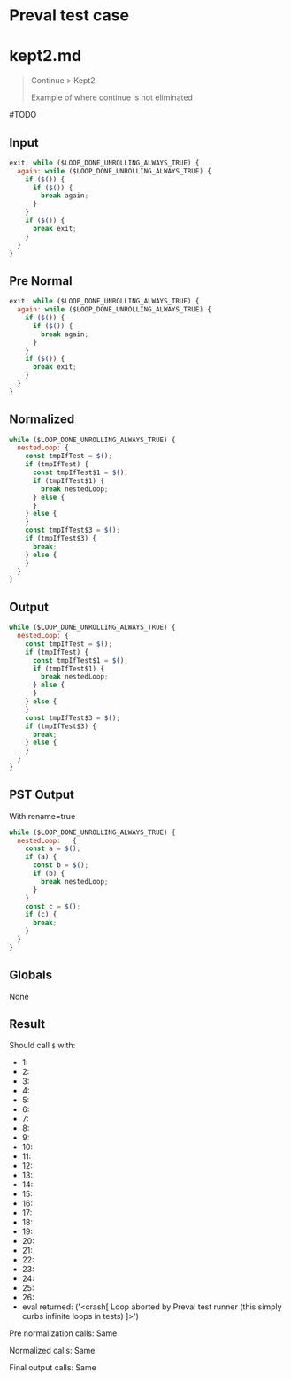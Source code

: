 # Preval test case

# kept2.md

> Continue > Kept2
>
> Example of where continue is not eliminated

#TODO

## Input

`````js filename=intro
exit: while ($LOOP_DONE_UNROLLING_ALWAYS_TRUE) {
  again: while ($LOOP_DONE_UNROLLING_ALWAYS_TRUE) {
    if ($()) {
      if ($()) {
        break again;
      }
    }
    if ($()) {
      break exit;
    }
  }
}
`````

## Pre Normal


`````js filename=intro
exit: while ($LOOP_DONE_UNROLLING_ALWAYS_TRUE) {
  again: while ($LOOP_DONE_UNROLLING_ALWAYS_TRUE) {
    if ($()) {
      if ($()) {
        break again;
      }
    }
    if ($()) {
      break exit;
    }
  }
}
`````

## Normalized


`````js filename=intro
while ($LOOP_DONE_UNROLLING_ALWAYS_TRUE) {
  nestedLoop: {
    const tmpIfTest = $();
    if (tmpIfTest) {
      const tmpIfTest$1 = $();
      if (tmpIfTest$1) {
        break nestedLoop;
      } else {
      }
    } else {
    }
    const tmpIfTest$3 = $();
    if (tmpIfTest$3) {
      break;
    } else {
    }
  }
}
`````

## Output


`````js filename=intro
while ($LOOP_DONE_UNROLLING_ALWAYS_TRUE) {
  nestedLoop: {
    const tmpIfTest = $();
    if (tmpIfTest) {
      const tmpIfTest$1 = $();
      if (tmpIfTest$1) {
        break nestedLoop;
      } else {
      }
    } else {
    }
    const tmpIfTest$3 = $();
    if (tmpIfTest$3) {
      break;
    } else {
    }
  }
}
`````

## PST Output

With rename=true

`````js filename=intro
while ($LOOP_DONE_UNROLLING_ALWAYS_TRUE) {
  nestedLoop:   {
    const a = $();
    if (a) {
      const b = $();
      if (b) {
        break nestedLoop;
      }
    }
    const c = $();
    if (c) {
      break;
    }
  }
}
`````

## Globals

None

## Result

Should call `$` with:
 - 1: 
 - 2: 
 - 3: 
 - 4: 
 - 5: 
 - 6: 
 - 7: 
 - 8: 
 - 9: 
 - 10: 
 - 11: 
 - 12: 
 - 13: 
 - 14: 
 - 15: 
 - 16: 
 - 17: 
 - 18: 
 - 19: 
 - 20: 
 - 21: 
 - 22: 
 - 23: 
 - 24: 
 - 25: 
 - 26: 
 - eval returned: ('<crash[ Loop aborted by Preval test runner (this simply curbs infinite loops in tests) ]>')

Pre normalization calls: Same

Normalized calls: Same

Final output calls: Same
